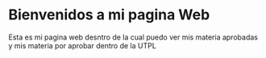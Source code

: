 Bienvenidos a mi pagina Web
============================

Esta es mi pagina web desntro de la cual puedo ver mis materia aprobadas y mis materia por aprobar dentro de la UTPL
